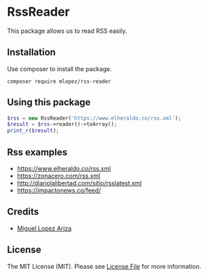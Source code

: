 # RssReader

This package allows us to read RSS easily.

## Installation

Use composer to install the package.

```
composer require mlopez/rss-reader
```

## Using this package

```php
$rss = new RssReader('https://www.elheraldo.co/rss.xml');
$result = $rss->reader()->toArray();
print_r($result);
```

## Rss examples
- https://www.elheraldo.co/rss.xml
- https://zonacero.com/rss.xml
- http://diariolalibertad.com/sitio/rsslatest.xml
- https://impactonews.co/feed/

## Credits

- [Miguel Lopez Ariza](https://github.com/parrotsoft)


## License

The MIT License (MIT). Please see [License File](LICENSE.md) for more information.